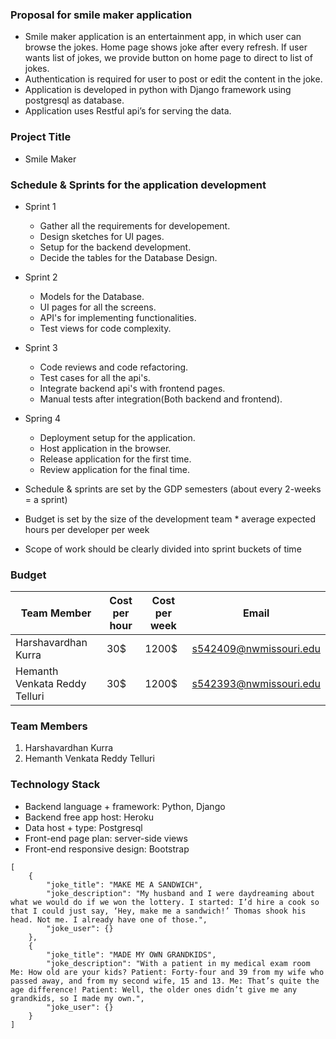 ### Proposal for smile maker application
- Smile maker application is an entertainment app, in which user can browse the jokes. Home page shows joke after every refresh. If user wants list of jokes, we provide button on home page to direct to list of jokes. 
- Authentication is required for user to post or edit the content in the joke.
- Application is developed in python with Django framework using postgresql as database.
- Application uses Restful api’s for serving the data.


### Project Title
- Smile Maker

### Schedule & Sprints for the application development
- Sprint 1
    - Gather all the requirements for developement.
    - Design sketches for UI pages.
    - Setup for the backend development.
    - Decide the tables for the Database Design.
- Sprint 2
    - Models for the Database.
    - UI pages for all the screens.
    - API's for implementing functionalities.
    - Test views for code complexity.
- Sprint 3
    - Code reviews and code refactoring.
    - Test cases for all the api's.
    - Integrate backend api's with frontend pages.
    - Manual tests after integration(Both backend and frontend).
- Spring 4
    - Deployment setup for the application.
    - Host application in the browser.
    - Release application for the first time.
    - Review application for the final time.


- Schedule & sprints are set by the GDP semesters (about every 2-weeks = a sprint)
- Budget is set by the size of the development team * average expected hours per developer per week
- Scope of work should be clearly divided into sprint buckets of time

### Budget
| Team Member                   | Cost per hour | Cost per week | Email                  |
| ----------------------------- | ------------- | ------------- | ---------------------- |
| Harshavardhan Kurra           | 30$           | 1200$         | s542409@nwmissouri.edu |
| Hemanth Venkata Reddy Telluri | 30$           | 1200$         | s542393@nwmissouri.edu |


### Team Members
1. Harshavardhan Kurra
2. Hemanth Venkata Reddy Telluri


### Technology Stack
- Backend language + framework: Python, Django
- Backend free app host: Heroku
- Data host + type: Postgresql
- Front-end page plan: server-side views
- Front-end responsive design: Bootstrap

```
[
    {
        "joke_title": "MAKE ME A SANDWICH",
        "joke_description": "My husband and I were daydreaming about what we would do if we won the lottery. I started: I’d hire a cook so that I could just say, ‘Hey, make me a sandwich!’ Thomas shook his head. Not me. I already have one of those.",
        "joke_user": {}
    },
    {
        "joke_title": "MADE MY OWN GRANDKIDS",
        "joke_description": "With a patient in my medical exam room Me: How old are your kids? Patient: Forty-four and 39 from my wife who passed away, and from my second wife, 15 and 13. Me: That’s quite the age difference! Patient: Well, the older ones didn’t give me any grandkids, so I made my own.",
        "joke_user": {}
    }
]
```